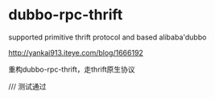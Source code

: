 # dubbo-rpc-thrift
supported primitive thrift protocol and based alibaba'dubbo

http://yankai913.iteye.com/blog/1666192

重构dubbo-rpc-thrift，走thrift原生协议

/// 测试通过
